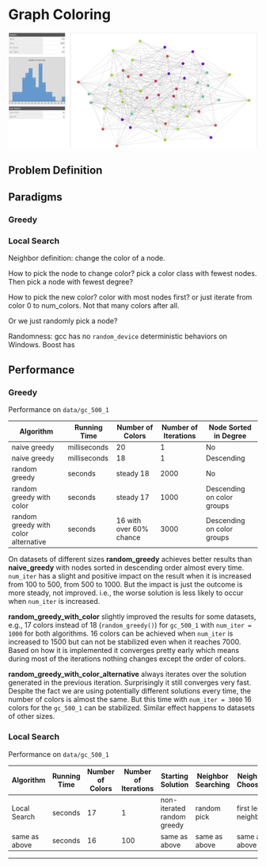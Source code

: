 # Graph Coloring
![alt text][50_vis]
## Problem Definition

## Paradigms
### Greedy

### Local Search
Neighbor definition: change the color of a node.

How to pick the node to change color? pick a color class with fewest nodes. Then pick a node with fewest degree?

How to pick the new color? color with most nodes first? or just iterate from color 0 to num_colors. Not that many colors after all.

Or we just randomly pick a node?

Randomness: gcc has no `random_device` deterministic behaviors on Windows. Boost has

## Performance
### Greedy

Performance on `data/gc_500_1`

| Algorithm | Running Time | Number of Colors | Number of Iterations | Node Sorted in Degree |
|-----------|--------------|------------------|----------------------|-----------------------|
| naive greedy | milliseconds | 20 | 1 | No |
| naive greedy | milliseconds | 18 | 1 | Descending |
| random greedy | seconds | steady 18 | 2000 | No |
| random greedy with color | seconds | steady 17 | 1000 | Descending on color groups |
| random greedy with color alternative | seconds | 16 with over 60% chance | 3000 | Descending on color groups |

On datasets of different sizes **random_greedy** achieves better results than **naive_greedy** with nodes sorted in descending order almost every time. `num_iter` has a slight and positive impact on the result when it is increased from 100 to 500, from 500 to 1000. But the impact is just the outcome is more steady, not improved. i.e., the worse solution is less likely to occur when `num_iter` is increased.

**random_greedy_with_color** slightly improved the results for some datasets, e.g., 17 colors instead of 18 (`random_greedy()`)  for `gc_500_1` with `num_iter = 1000` for both algorithms. 16 colors can be achieved when `num_iter` is increased to 1500 but can not be stabilized even when it reaches 7000. Based on
how it is implemented it converges pretty early which means during most of the iterations nothing changes except the order of colors.

**random_greedy_with_color_alternative** always iterates over the solution generated in the previous iteration. Surprisingly it still converges very fast. Despite the fact we are using potentially different solutions every time, the number of colors is almost the same. But this time with `num_iter = 3000` 16 colors for the `gc_500_1` can be stabilized. Similar effect happens to datasets of other sizes.

### Local Search

Performance on `data/gc_500_1`

| Algorithm | Running Time | Number of Colors | Number of Iterations | Starting Solution | Neighbor Searching | Neighbor Choosing | Restart Heuristic |
|-----------|--------------|------------------|----------------------|-------------------|--------------------|-------------------|---------|
| Local Search | seconds | 17 | 1 | non-iterated random greedy | random pick | first legal neighbor | no move for n neighbors |
| same as above | seconds | 16 | 100 | same as above | same as above | same as above | same as above |

---
[50_vis]: ./50_vis.jpg
